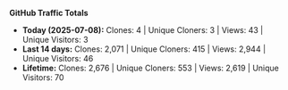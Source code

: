 
**GitHub Traffic Totals**

- **Today (2025-07-08):** Clones: 4 | Unique Cloners: 3 | Views: 43 | Unique Visitors: 3
- **Last 14 days:** Clones: 2,071 | Unique Cloners: 415 | Views: 2,944 | Unique Visitors: 46
- **Lifetime:** Clones: 2,676 | Unique Cloners: 553 | Views: 2,619 | Unique Visitors: 70
